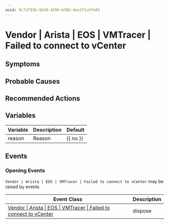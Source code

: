 ```yaml
---
uuid: 9c73f93b-9249-4296-b386-4ee1f1cb7e83
---
```

# Vendor | Arista | EOS | VMTracer | Failed to connect to vCenter

## Symptoms

## Probable Causes

## Recommended Actions

## Variables

Variable | Description | Default
--- | --- | ---
reason | Reason | {{ no }}

## Events

### Opening Events
`Vendor | Arista | EOS | VMTracer | Failed to connect to vCenter` may be raised by events

Event Class | Description
--- | ---
[Vendor \| Arista \| EOS \| VMTracer \| Failed to connect to vCenter](../../../../../event-classes/vendor/arista/eos/vmtracer/failed-to-connect-to-vcenter.md) | dispose
